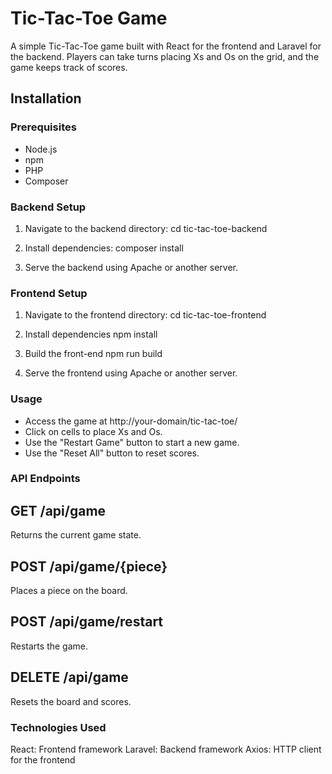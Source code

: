 # Tic-Tac-Toe Game

A simple Tic-Tac-Toe game built with React for the frontend and Laravel for the backend. Players can take turns placing Xs and Os on the grid, and the game keeps track of scores.

## Installation

### Prerequisites
- Node.js
- npm
- PHP
- Composer

### Backend Setup
1. Navigate to the backend directory:
   cd tic-tac-toe-backend

2. Install dependencies:
   composer install

3. Serve the backend using Apache or another server.

### Frontend Setup
1. Navigate to the frontend directory:
    cd tic-tac-toe-frontend
    
2. Install dependencies
    npm install

3. Build the front-end
    npm run build

4. Serve the frontend using Apache or another server.

### Usage
- Access the game at http://your-domain/tic-tac-toe/
- Click on cells to place Xs and Os.
- Use the "Restart Game" button to start a new game.
- Use the "Reset All" button to reset scores.

### API Endpoints
## GET /api/game
Returns the current game state.

## POST /api/game/{piece}
Places a piece on the board.

## POST /api/game/restart
Restarts the game.

## DELETE /api/game
Resets the board and scores.

### Technologies Used
React: Frontend framework
Laravel: Backend framework
Axios: HTTP client for the frontend
